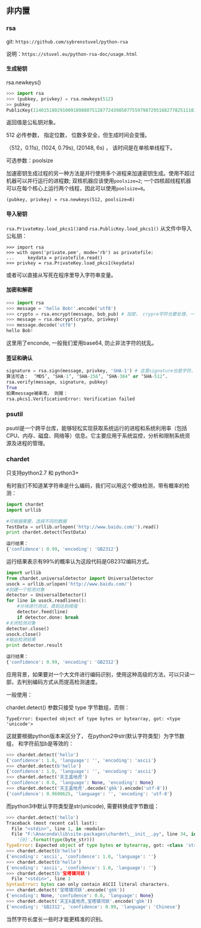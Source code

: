 ## 非内置

### rsa

git: `https://github.com/sybrenstuvel/python-rsa`

说明：`https://stuvel.eu/python-rsa-doc/usage.html`

#### 生成秘钥

rsa.newkeys()

```python
>>> import rsa
>>> (pubkey, privkey) = rsa.newkeys(512)
>> pubkey
PublicKey(114015180291009189880751287724398507755979872951682778251118140252600017917610469, 65537)
```

返回值是公私钥对象。

512 必传参数， 指定位数， 位数多安全，但生成时间会变慢。

（512，0.11s),  (1024, 0.79s), (20148, 6s) ， 该时间是在单核单线程下。

可选参数：poolsize

加速密钥生成过程的另一种方法是并行使用多个进程来加速密钥生成。使用不超过机器可以并行运行的进程数; 双核机器应该使用`poolsize=2`; 一个四核超线程机器可以在每个核心上运行两个线程，因此可以使用`poolsize=8`。 

`(pubkey, privkey) = rsa.newkeys(512, poolsize=8)`



#### 导入秘钥

 `rsa.PrivateKey.load_pkcs1()`and `rsa.PublicKey.load_pkcs1()` 从文件中导入公私钥：

```
>>> import rsa
>>> with open('private.pem', mode='rb') as privatefile:
...     keydata = privatefile.read()
>>> privkey = rsa.PrivateKey.load_pkcs1(keydata)
```

或者可以直接从写死在程序里导入字符串变量。



#### 加密和解密

```python
>>> import rsa
>>> message = 'hello Bob!'.encode('utf8') 
>>> crypto = rsa.encrypt(message, bob_pub) # 加密， crypre字符也要处理，一般base64
>>> message = rsa.decrypt(crypto, privkey)
>>> message.decode('utf8')
hello Bob!
```

这里用了enconde, 一般我们爱用base64, 防止非法字符的扰乱。



#### 签证和确认

 ```python
signature = rsa.sign(message, privkey, 'SHA-1') # 这里signature也是字符，也要处理
算法可选：  ‘MD5’, ‘SHA-1’, ‘SHA-256’, ‘SHA-384’ or ‘SHA-512’.
rsa.verify(message, signature, pubkey)
True
如果message被串改， 则报：
rsa.pkcs1.VerificationError: Verification failed
 ```







### psutil

 psutil是一个跨平台库，能够轻松实现获取系统运行的进程和系统利用率（包括CPU、内存、磁盘、网络等）信息。它主要应用于系统监控，分析和限制系统资源及进程的管理。



### chardet

只支持python2.7 和 python3+

有时我们不知道某字符串是什么编码，我们可以用这个模块检测，带有概率的检测：

```python
import chardet  
import urllib  
  
#可根据需要，选择不同的数据  
TestData = urllib.urlopen('http://www.baidu.com/').read()  
print chardet.detect(TestData)  
  
运行结果：  
{'confidence': 0.99, 'encoding': 'GB2312'}  
```

运行结果表示有99%的概率认为这段代码是GB2312编码方式。

```python 
import urllib  
from chardet.universaldetector import UniversalDetector  
usock = urllib.urlopen('http://www.baidu.com/')  
#创建一个检测对象  
detector = UniversalDetector()  
for line in usock.readlines():  
    #分块进行测试，直到达到阈值  
    detector.feed(line)  
    if detector.done: break  
#关闭检测对象  
detector.close()  
usock.close()  
#输出检测结果  
print detector.result  
  
运行结果：  
{'confidence': 0.99, 'encoding': 'GB2312'}  
```

应用背景，如果要对一个大文件进行编码识别，使用这种高级的方法，可以只读一部，去判别编码方式从而提高检测速度。



一般使用：

chardet.detect() 参数只接受  type 字节数组，否侧：

`TypeError: Expected object of type bytes or bytearray, got: <type 'unicode'>`



这就要根据python版本来区分了， 在python2中str(默认字符类型）为字节数组， 和字符前加b是等效的：

```python
>>> chardet.detect('hello')
{'confidence': 1.0, 'language': '', 'encoding': 'ascii'}
>>> chardet.detect(b'hello')
{'confidence': 1.0, 'language': '', 'encoding': 'ascii'}
>>> chardet.detect('天王盖地虎')
{'confidence': 0.0, 'language': None, 'encoding': None}
>>> chardet.detect('天王盖地虎'.decode('gbk').encode('utf-8'))
{'confidence': 0.9690625, 'language': '', 'encoding': 'utf-8'}
```



而python3中默认字符类型是str(unicode), 需要转换成字节数组：

```python
>>> chardet.detect('hello')
Traceback (most recent call last):
  File "<stdin>", line 1, in <module>
  File "F:\Anaconda\lib\site-packages\chardet\__init__.py", line 34, in detect
    '{0}'.format(type(byte_str)))
TypeError: Expected object of type bytes or bytearray, got: <class 'str'>
>>> chardet.detect(b'hello')
{'encoding': 'ascii', 'confidence': 1.0, 'language': ''}
>>> chardet.detect(b'hello')
{'encoding': 'ascii', 'confidence': 1.0, 'language': ''}
>>> chardet.detect(b'宝塔镇河妖')
  File "<stdin>", line 1
SyntaxError: bytes can only contain ASCII literal characters.
>>> chardet.detect('宝塔镇河妖'.encode('gbk'))
{'encoding': None, 'confidence': 0.0, 'language': None}
>>> chardet.detect('天王k盖地虎,宝塔镇河妖'.encode('gbk'))
{'encoding': 'GB2312', 'confidence': 0.99, 'language': 'Chinese'}
```

当然字符长度长一些时才能更精准的识别。